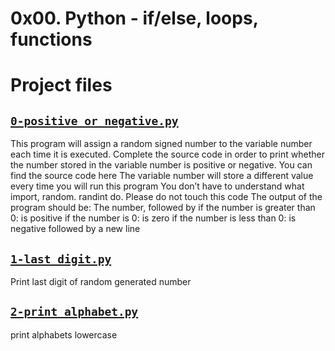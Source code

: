# 0x00. Python - if/else, loops, functions

# Project files



## [`0-positive_or_negative.py`](0-positive_or_negative.py)
This program will assign a random signed number to the variable number each time it is executed. Complete the source code in order to print whether the number stored in the variable number is positive or negative.
 You can find the source code here
 The variable number will store a different value every time you will run this program
 You don’t have to understand what import, random. randint do. Please do not touch this code
 The output of the program should be:
 The number, followed by
 if the number is greater than 0: is positive
 if the number is 0: is zero
 if the number is less than 0: is negative
 followed by a new line

## [`1-last_digit.py`](1-last_digit.py)
Print last digit of random generated number

## [`2-print_alphabet.py`](2-print_alphabet.py)
print alphabets lowercase
